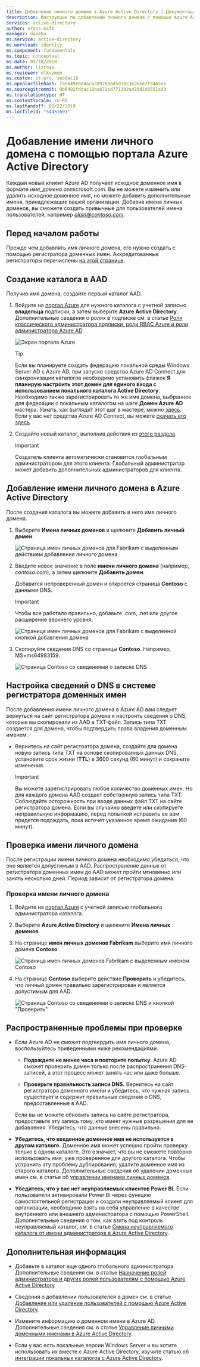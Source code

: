 ```yaml
---
title: Добавление личного домена в Azure Active Directory | Документация Майкрософт
description: Инструкции по добавлению личного домена с помощью Azure Active Directory.
services: active-directory
author: eross-msft
manager: daveba
ms.service: active-directory
ms.workload: identity
ms.component: fundamentals
ms.topic: conceptual
ms.date: 09/18/2018
ms.author: lizross
ms.reviewer: elkuzmen
ms.custom: it-pro, seodec18
ms.openlocfilehash: fa5649e0e4acb389768ad5038c3e26ee2f3465e1
ms.sourcegitcommit: 9b6492fdcac18aa872ed771192a420d1d9551a33
ms.translationtype: HT
ms.contentlocale: ru-RU
ms.lasthandoff: 01/22/2019
ms.locfileid: "54451601"
---
```

# <a name="add-your-custom-domain-name-using-the-azure-active-directory-portal"></a>Добавление имени личного домена с помощью портала Azure Active Directory
Каждый новый клиент Azure AD получает исходное доменное имя в формате *имя_домена*.onmicrosoft.com. Вы не можете изменить или удалить исходное доменное имя, но можете добавить дополнительные имена, принадлежащие вашей организации. Добавив имена личных доменов, вы сможете создать привычные для пользователей имена пользователей, например *alain@contoso.com*.

## <a name="before-you-begin"></a>Перед началом работы
Прежде чем добавлять имя личного домена, его нужно создать с помощью регистратора доменных имен. Аккредитованные регистраторы перечислены [на этой странице](https://www.icann.org/registrar-reports/accredited-list.html).

## <a name="create-your-directory-in-azure-ad"></a>Создание каталога в AAD
Получив имя домена, создайте первый каталог AAD.

1. Войдите на [портал Azure](https://portal.azure.com/) для нужного каталога с учетной записью **владельца** подписки, а затем выберите **Azure Active Directory**. Дополнительные сведения о ролях в подписке см. в статье [Роли классического администратора подписки, роли RBAC Azure и роли администратора Azure AD](../../role-based-access-control/rbac-and-directory-admin-roles.md#azure-rbac-roles).

    ![Экран портала Azure](media/active-directory-access-create-new-tenant/azure-ad-portal.png)

    >[!TIP]
    > Если вы планируете создать федерацию локальной среды Windows Server AD с Azure AD, при запуске средства Azure AD Connect для синхронизации каталогов необходимо установить флажок **Я планирую настроить этот домен для единого входа с использованием локального каталога Active Directory**. Необходимо также зарегистрировать то же имя домена, выбранное для федерации с локальным каталогом на шаге **Домен Azure AD** мастера. Узнать, как выглядит этот шаг в мастере, можно [здесь](../hybrid/how-to-connect-install-custom.md#verify-the-azure-ad-domain-selected-for-federation). Если у вас нет средства Azure AD Connect, вы можете [скачать его здесь](https://go.microsoft.com/fwlink/?LinkId=615771).

2. Создайте новый каталог, выполнив действия из [этого раздела](active-directory-access-create-new-tenant.md#create-a-new-tenant-for-your-organization).

    >[!Important]
    >Создатель клиента автоматически становится глобальным администратором для этого клиента. Глобальный администратор может добавить дополнительных администраторов для клиента.

## <a name="add-your-custom-domain-name-to-azure-ad"></a>Добавление имени личного домена в Azure Active Directory
После создания каталога вы можете добавить в него имя личного домена.

1. Выберите **Имена личных доменов** и щелкните **Добавить личный домен**.

    ![Страница имен личных доменов для Fabrikam с выделенным действием добавления личного домена](media/add-custom-domain/add-custom-domain.png)

2. Введите новое значение в поле **имени личного домена** (например, _contoso.com_), а затем щелкните **Добавить домен**.

    Добавится непроверенный домен и откроется страница **Contoso** с данными DNS.

    >[!Important]
    >Чтобы все работало правильно, добавьте .com, .net или другое расширение верхнего уровня.

    ![Страница имен личных доменов для Fabrikam с выделенной кнопкой добавления домена](media/add-custom-domain/add-custom-domain-blade.png)

4. Скопируйте сведения DNS со страницы **Contoso**. Например, MS=ms64983159.

    ![Страница Contoso со сведениями о записях DNS](media/add-custom-domain/contoso-blade-with-dns-info.png)

## <a name="add-your-dns-information-to-the-domain-registrar"></a>Настройка сведений о DNS в системе регистратора доменных имен
После добавления имени личного домена в Azure AD вам следует вернуться на сайт регистратора домена и настроить сведения о DNS, которые вы скопировали из AAD в TXT-файл. Запись типа TXT создается для домена, чтобы подтвердить права владения доменным именем.

-  Вернитесь на сайт регистратора домена, создайте для домена новую запись типа TXT на основе скопированных данных DNS, установите срок жизни (**TTL**) в 3600 секунд (60 минут) и сохраните изменения.

    >[!Important]
    >Вы можете зарегистрировать любое количество доменных имен. Но для каждого домена AAD создает собственную запись типа TXT. Соблюдайте осторожность при вводе данных файл TXT на сайте регистратора домена. Если вы случайно введете или скопируете неправильную информацию, перед попыткой исправить ее вам придется подождать, пока истечет указанное время ожидания (60 минут).

## <a name="verify-your-custom-domain-name"></a>Проверка имени личного домена
После регистрации имени личного домена необходимо убедиться, что оно является допустимым в AAD. Распространение данных от регистратора доменных имен до AAD может пройти мгновенно или занять несколько дней. Период зависит от регистратора домена.

### <a name="to-verify-your-custom-domain-name"></a>Проверка имени личного домена
1. Войдите на [портал Azure](https://portal.azure.com/) с учетной записью глобального администратора каталога.

2. Выберите **Azure Active Directory** и щелкните **Имена личных доменов**.

3. На странице **имен личных доменов Fabrikam** выберите имя личного домена **Contoso**.

    ![Страница имен личных доменов Fabrikam с выделенным именем Contoso](media/add-custom-domain/custom-blade-with-contoso-highlighted.png)

4. На странице **Contoso** выберите действие **Проверить** и убедитесь, что личный домен правильно зарегистрирован и является допустимым для AAD.

    ![Страница Contoso со сведениями о записях DNS и кнопкой "Проверить"](media/add-custom-domain/contoso-blade-with-dns-info-verify.png)

## <a name="common-verification-issues"></a>Распространенные проблемы при проверке
- Если Azure AD не сможет подтвердить имя личного домена, воспользуйтесь приведенными ниже рекомендациями.
    - **Подождите не менее часа и повторите попытку**. Azure AD сможет проверить домен только после распространения DNS-записей, а этот процесс может занять час или даже больше.

    - **Проверьте правильность записи DNS.** Вернитесь на сайт регистратора доменного имени и убедитесь, что нужная запись существует и содержит правильные сведения о DNS, предоставленные в AAD.

    Если вы не можете обновить запись на сайте регистратора, предоставьте эту запись тому, кто имеет нужные разрешения для ее добавления. Убедитесь, что данные внесены правильно.

- **Убедитесь, что введенное доменное имя не используется в другом каталоге.** Доменное имя может успешно пройти проверку только в одном каталоге. Это означает, что вы не сможете повторно использовать имя, уже проверенное для другого каталога. Чтобы устранить эту проблему дублирования, удалите доменное имя из старого каталога. Дополнительные сведения об удалении доменных имен см. в статье об [управлении именами личных доменов](../users-groups-roles/domains-manage.md).

- **Убедитесь, что у вас нет неуправляемых клиентов Power BI.** Если пользователи активировали Power BI через функцию самостоятельной регистрации и создали неуправляемый клиент для организации, необходимо взять на себя управление в качестве внутреннего или внешнего администратора с помощью PowerShell. Дополнительные сведения о том, как взять под контроль неуправляемый каталог, см. в статье [Смена неуправляемого каталога от имени администратора в Azure Active Directory](../users-groups-roles/domains-admin-takeover.md).

## <a name="next-steps"></a>Дополнительная информация

- Добавьте в каталог еще одного глобального администратора. Дополнительные сведения см. в статье [Назначение ролей администратора и других ролей пользователям с помощью Azure Active Directory](active-directory-users-assign-role-azure-portal.md).

- Сведения о добавлении пользователей в домен см. в статье [Добавление или удаление пользователей с помощью Azure Active Directory](add-users-azure-active-directory.md).

- Измените информацию о доменном имени в Azure AD. Дополнительные сведения см. в статье [Управление личными доменными именами в Azure Active Directory](../users-groups-roles/domains-manage.md).

- Если у вас есть локальные версии Windows Server и вы хотите использовать их вместе с Azure Active Directory, изучите статью об [интеграции локальных каталогов с Azure Active Directory](../connect/active-directory-aadconnect.md).
